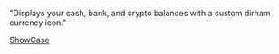"Displays your cash, bank, and crypto balances with a custom dirham currency icon."

[ShowCase](https://media.discordapp.net/attachments/1076128204902912010/1373437793417695293/image.png?ex=682a691f&is=6829179f&hm=2d515490fb73f4607258bbf0187a9d1721d799cf889ac5d2f795b56350bd5fe0&=&format=webp&quality=lossless)

